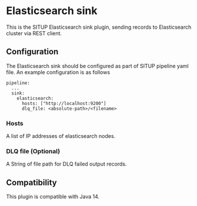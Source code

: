 # Elasticsearch sink

This is the SITUP Elasticsearch sink plugin, sending records to Elasticsearch cluster via REST client.

## Configuration

The Elasticsearch sink should be configured as part of SITUP pipeline yaml file. An example configuration is as follows

```$xslt
pipeline:
  ...
  sink:
    elasticsearch:
      hosts: ["http://localhost:9200"]
      dlq_file: <absolute-path>/<filename>
``` 

### Hosts

A list of IP addresses of elasticsearch nodes.

### DLQ file (Optional)

A String of file path for DLQ failed output records.

## Compatibility

This plugin is compatible with Java 14.